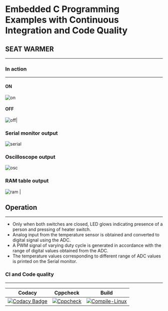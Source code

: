 # Embedded C Programming Examples with Continuous Integration and Code Quality
## SEAT WARMER
---
### In action
---
 #### ON   
![on](https://user-images.githubusercontent.com/81506807/116658999-87a3e180-a9ae-11eb-828a-01fa7dc116fb.JPG) 
#### OFF
 ![off](https://user-images.githubusercontent.com/81506807/116660415-9c817480-a9b0-11eb-93a6-4dd87cf024d7.JPG)|

 ### Serial monitor output 
 ![serial](https://user-images.githubusercontent.com/81506807/116662041-e66b5a00-a9b2-11eb-9ae5-cd14e58226cd.JPG)
 ### Oscilloscope output
 ![osc](https://user-images.githubusercontent.com/81506807/116662009-dbb0c500-a9b2-11eb-9847-feb1b88c674d.JPG) 
 ### RAM table output
  ![ram](https://user-images.githubusercontent.com/81506807/116662028-e10e0f80-a9b2-11eb-9a47-99eb0f72bd14.JPG) |

## Operation
---
 * Only when both switches are closed, LED glows indicating presence of a person and pressing of heater switch.
 * Analog input from the temperature sensor is obtained and converted to digital signal using the ADC.
 * A PWM signal of varying duty cycle is generated in accordance with the range of digital values obtained from the ADC.
 * The temperature values corresponding to different range of ADC values is printed on the Serial monitor.    

### CI and Code quality
---
| Codacy | Cppcheck | Build |
|---|---|---|
| [![Codacy Badge](https://app.codacy.com/project/badge/Grade/2d20a719bc3942ceb9875e3e31e185da)](https://www.codacy.com/gh/258067/258067-embedded-c/dashboard?utm_source=github.com&amp;utm_medium=referral&amp;utm_content=258067/258067-embedded-c&amp;utm_campaign=Badge_Grade) | [![Cppcheck](https://github.com/258067/258067-embedded-c/actions/workflows/CodeQuality.yml/badge.svg)](https://github.com/258067/258067-embedded-c/actions/workflows/CodeQuality.yml) | [![Compile-Linux](https://github.com/258067/258067-embedded-c/actions/workflows/Compile.yml/badge.svg)](https://github.com/258067/258067-embedded-c/actions/workflows/Compile.yml) |
